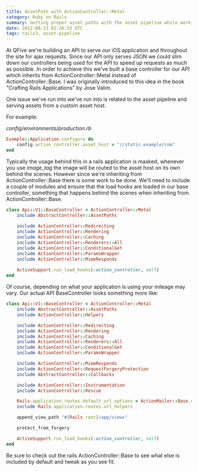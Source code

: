 ```yaml
---
title: AssetPath with ActionController::Metal
category: Ruby on Rails
summary: Getting proper asset paths with the asset pipeline while working with a controller which doesn't inherit from ActionController::Base can be a bit confusing. Learn how to get it working here.
date: 2012-08-13 02:26:53 UTC
tags: rails3, asset-pipeline
---
```


At QFive we're building an API to serve our iOS application and throughout the site for ajax requests. Since our API only serves JSON we could slim down our controllers being used for the API to speed up requests as much as possible. In order to achieve this we've built a base controller for our API which inherits from ActionController::Metal instead of ActionController::Base. I was originally introduced to this idea in the book "Crafting Rails Applications" by Jose Valim.

One issue we've run into we've run into is related to the asset pipeline and serving assets from a custom asset host.

For example:

*config/environments/production.rb*

```ruby
Example::Application.configure do
	config.action_controller.asset_host = "//static.example/com"
end
```

Typically the usage behind this in a rails application is masked, whenever you use *image_tag* the image will be routed to the asset host on its own behind the scenes. However since we're inheriting from ActionController::Base there is some work to be done. We'll need to include a couple of modules and ensure that the load hooks are loaded in our base controller, something that happens behind the scenes when inheriting from ActionController::Base.

```ruby
class Api::V1::BaseController < ActionController::Metal
	include AbstractController::AssetPaths
	
	include ActionController::Redirecting
	include ActionController::Rendering
	include ActionController::Caching
	include ActionController::Renderers::All
	include ActionController::ConditionalGet
	include ActionController::ParamsWrapper
	include ActionController::MimeResponds
	
	ActiveSupport.run_load_hooks(:action_controller, self)
end
```

Of course, depending on what your application is using your mileage may vary. Our actual API BaseController looks something more like:

```ruby
class Api::V1::BaseController < ActionController::Metal
	include AbstractController::AssetPaths
	include ActionController::Helpers

	include ActionController::Redirecting
	include ActionController::Rendering
	include ActionController::Caching
	include ActionController::Renderers::All
	include ActionController::ConditionalGet
	include ActionController::ParamsWrapper

	include ActionController::MimeResponds
	include ActionController::RequestForgeryProtection
	include AbstractController::Callbacks

	include ActionController::Instrumentation
	include ActionController::Rescue

	Rails.application.routes.default_url_options = ActionMailer::Base.default_url_options
	include Rails.application.routes.url_helpers

	append_view_path "#{Rails.root}/app/views"

	protect_from_forgery

	ActiveSupport.run_load_hooks(:action_controller, self)
end
```

Be sure to check out the rails ActionController::Base to see what else is included by default and tweak as you see fit.
